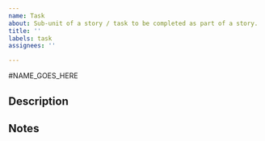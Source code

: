 ```yaml
---
name: Task
about: Sub-unit of a story / task to be completed as part of a story.
title: ''
labels: task
assignees: ''

---
```


#NAME_GOES_HERE

## Description

## Notes
